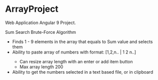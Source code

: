 # ArrayProject

Web Application Angular 9 Project.

<p class="lead">Sum Search Brute-Force Algorithm</p>
        <ul class="list-group">
      <li class="list-group-item">
        Finds 1 - 9 elements in the array that equals to Sum value and selects them
      </li>
      <li class="list-group-item">
        Ability to paste array of numbers with format: [1,2,n.. | 1 2 n..]
      </li>
      <ul class="list-group-item">
        <li class="list-group-item">
          Can resize array length with an enter or add item button
        </li>
        <li class="list-group-item">
          Max array length 200
        </li>
      </ul>
      <li class="list-group-item">
        Ability to get the numbers selected in a text based file, or in clipboard
      </li>
    </ul>

